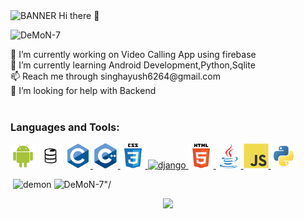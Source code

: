
<img src="https://img.freepik.com/premium-vector/colorful-banner-with-hands-working-computer-different-electronic-gadgets-devices-symbols-programming-software-development-program-coding_198278-4192.jpg" alt="BANNER">
Hi there 👋<br>

<p align="left"> <img src="https://komarev.com/ghpvc/?username=DeMoN-7&label=Profile%20views&color=6600ff&style=flat" alt="DeMoN-7" /> </p>
🔭 I’m currently working on Video Calling App using firebase
<br>🌱 I’m currently learning Android Development,Python,Sqlite
<br>📫 Reach me through singhayush6264@gmail.com
<br>🤔 I’m looking for help with Backend<br><br>
<h3 align="left">Languages and Tools:</h3>
<p align="left">  
 <a href="https://developer.android.com/"target="_blank" rel="noreferrer"><img src="https://github.com/devicons/devicon/blob/master/icons/android/android-original.svg" width="40" height="40"></a>
 <a href="https://firebase.google.com/"><img src="https://github.com/vorillaz/devicons/blob/master/!SVG/firebase.svg" height="40" width="40"></a>
<a href="https://www.cprogramming.com/" target="_blank" rel="noreferrer"> <img src="https://raw.githubusercontent.com/devicons/devicon/master/icons/c/c-original.svg" alt="c" width="40" height="40"/> </a> <a href="https://www.w3schools.com/cpp/" target="_blank" rel="noreferrer"> <img src="https://raw.githubusercontent.com/devicons/devicon/master/icons/cplusplus/cplusplus-original.svg" alt="cplusplus" width="40" height="40"/> </a> <a href="https://www.w3schools.com/css/" target="_blank" rel="noreferrer"> <img src="https://raw.githubusercontent.com/devicons/devicon/master/icons/css3/css3-original-wordmark.svg" alt="css3" width="40" height="40"/> </a> <a href="https://www.djangoproject.com/" target="_blank" rel="noreferrer"> <img src="https://cdn.worldvectorlogo.com/logos/django.svg" alt="django" width="40" height="40"/> </a> <a href="https://www.w3.org/html/" target="_blank" rel="noreferrer"> <img src="https://raw.githubusercontent.com/devicons/devicon/master/icons/html5/html5-original-wordmark.svg" alt="html5" width="40" height="40"/> </a> <a href="https://www.java.com" target="_blank" rel="noreferrer"> <img src="https://raw.githubusercontent.com/devicons/devicon/master/icons/java/java-original.svg" alt="java" width="40" height="40"/> </a> <a href="https://developer.mozilla.org/en-US/docs/Web/JavaScript" target="_blank" rel="noreferrer"> <img src="https://raw.githubusercontent.com/devicons/devicon/master/icons/javascript/javascript-original.svg" alt="javascript" width="40" height="40"/> </a> <a href="https://www.python.org" target="_blank" rel="noreferrer"> <img src="https://raw.githubusercontent.com/devicons/devicon/master/icons/python/python-original.svg" alt="python" width="40" height="40"/> </a> </p>

<p>
&nbsp;<img src="https://github-readme-stats.vercel.app/api?username=DeMoN-7&show_icons=true&locale=en&theme=dark" alt="demon" />
 <img  src="https://github-readme-streak-stats.herokuapp.com/?user=DeMoN-7&theme=dark" alt=DeMoN-7"/>
</p>
<p align="center">

                                                                                            
<img width="37%" src="https://github-readme-stats.vercel.app/api/top-langs/?username=DeMoN-7&theme=dark"/>






                                                                                                                                         
                                                                                                                                         
<!--     
<img  src="https://github-readme-stats.vercel.app/api/top-langs?username=DeMoN-7&show_icons=true&theme=dark&locale=en&layout=compact" alt="DeMoN-7"/>                                                                                                                                       -->
                                                                                                                                         
                                                                                                                                         
<!--
**DeMoN-7/DeMoN-7** is a ✨ _special_ ✨ repository because its `README.md` (this file) appears on your GitHub profile.
![Anurag's GitHub stats](https://github-readme-stats.vercel.app/api?username=DeMoN-7&show_icons=true&theme=radical)
Here are some ideas to get you started:

- 🔭 I’m currently working on ...
- 🌱 I’m currently learning ...
- 👯 I’m looking to collaborate on ...
- 🤔 I’m looking for help with ...
- 💬 Ask me about ...
- 📫 How to reach me: ...
- 😄 Pronouns: ...
- ⚡ Fun fact: ...
https://i.gifer.com/xt.gif


<img align=left width="47%" src="https://github-readme-stats.vercel.app/api?username=DeMoN-7&show_icons=true&theme=radical"/>
<img width="47%" src="https://github-readme-stats.vercel.app/api/top-langs/?username=DeMoN-7"/>




(https://github-readme-stats.vercel.app/api?username=DeMoN-7&show_icons=true&theme=transparent)
(https://github-readme-stats.vercel.app/api/top-langs/?username=DeMoN-7&layout=transparent)](https://github.com/anuraghazra/github-readme-stats)



<img src="https://mir-s3-cdn-cf.behance.net/project_modules/max_1200/79731568097599.5b50bca477735.jpg" alt="BANNER">

<h1 align="center">Hi 👋, I'm Adarsh Patel</h1>
<h3 align="center">Welcome to my GitHub Account</h3>

<img align = "right" alt = "Coding" width = "400" src = "https://i.pinimg.com/originals/54/e3/7d/54e37d8074ebcde1d96c77d7b2a7f310.gif">

<p align="left"> <img src="https://komarev.com/ghpvc/?username=adarsh8469&label=Profile%20views&color=0e75b6&style=flat" alt="adarsh8469" /> </p>

<p align="left"> <a href="https://twitter.com/adinitrox" target="blank"><img src="https://img.shields.io/twitter/follow/adinitrox?logo=twitter&style=for-the-badge" alt="adinitrox" /></a> </p>

- 🔭 I’m currently working on *URL Shortener by Dijango*

- 🌱 I’m currently learning *C++ STL*

- 🤝 I’m looking for help with *Competitive Coding*

- 💬 Ask me about *Underrated Developer*

- 📫 How to reach me *adarshpatel.2019527@gmail.com*

- ⚡ Fun fact *I'm a Developer but not developed a single thing.*

<h3 align="left">Connect with me:</h3>
<p align="left">
<a href="https://twitter.com/adinitrox" target="blank"><img align="center" src="https://raw.githubusercontent.com/rahuldkjain/github-profile-readme-generator/master/src/images/icons/Social/twitter.svg" alt="adinitrox" height="30" width="40" /></a>
<a href="https://linkedin.com/in/https://www.linkedin.com/in/adarsh-patel-7167a9248" target="blank"><img align="center" src="https://raw.githubusercontent.com/rahuldkjain/github-profile-readme-generator/master/src/images/icons/Social/linked-in-alt.svg" alt="https://www.linkedin.com/in/adarsh-patel-7167a9248" height="30" width="40" /></a>
<a href="https://fb.com/adarsh patel" target="blank"><img align="center" src="https://raw.githubusercontent.com/rahuldkjain/github-profile-readme-generator/master/src/images/icons/Social/facebook.svg" alt="adarsh patel" height="30" width="40" /></a>
<a href="https://instagram.com/adi_singh8469" target="blank"><img align="center" src="https://raw.githubusercontent.com/rahuldkjain/github-profile-readme-generator/master/src/images/icons/Social/instagram.svg" alt="adi_singh8469" height="30" width="40" /></a>
<a href="https://www.youtube.com/c/nitrox adi" target="blank"><img align="center" src="https://raw.githubusercontent.com/rahuldkjain/github-profile-readme-generator/master/src/images/icons/Social/youtube.svg" alt="nitrox adi" height="30" width="40" /></a>
<a href="https://www.codechef.com/users/https://www.codechef.com/users/adarshpatel10" target="blank"><img align="center" src="https://cdn.jsdelivr.net/npm/simple-icons@3.1.0/icons/codechef.svg" alt="https://www.codechef.com/users/adarshpatel10" height="30" width="40" /></a>
<a href="https://www.hackerrank.com/https://www.hackerrank.com/apdon9956" target="blank"><img align="center" src="https://raw.githubusercontent.com/rahuldkjain/github-profile-readme-generator/master/src/images/icons/Social/hackerrank.svg" alt="https://www.hackerrank.com/apdon9956" height="30" width="40" /></a>
<a href="https://www.leetcode.com/https://leetcode.com/adisingh8469/" target="blank"><img align="center" src="https://raw.githubusercontent.com/rahuldkjain/github-profile-readme-generator/master/src/images/icons/Social/leet-code.svg" alt="https://leetcode.com/adisingh8469/" height="30" width="40" /></a>
<a href="https://www.hackerearth.com/https://www.hackerearth.com/@adarshpatel2019527" target="blank"><img align="center" src="https://raw.githubusercontent.com/rahuldkjain/github-profile-readme-generator/master/src/images/icons/Social/hackerearth.svg" alt="https://www.hackerearth.com/@adarshpatel2019527" height="30" width="40" /></a>
</p>

<h3 align="left">Languages and Tools:</h3>
<p align="left"> <a href="https://aws.amazon.com" target="_blank" rel="noreferrer"> <img src="https://raw.githubusercontent.com/devicons/devicon/master/icons/amazonwebservices/amazonwebservices-original-wordmark.svg" alt="aws" width="40" height="40"/> </a> <a href="https://azure.microsoft.com/en-in/" target="_blank" rel="noreferrer"> <img src="https://www.vectorlogo.zone/logos/microsoft_azure/microsoft_azure-icon.svg" alt="azure" width="40" height="40"/> </a> <a href="https://www.cprogramming.com/" target="_blank" rel="noreferrer"> <img src="https://raw.githubusercontent.com/devicons/devicon/master/icons/c/c-original.svg" alt="c" width="40" height="40"/> </a> <a href="https://www.w3schools.com/cpp/" target="_blank" rel="noreferrer"> <img src="https://raw.githubusercontent.com/devicons/devicon/master/icons/cplusplus/cplusplus-original.svg" alt="cplusplus" width="40" height="40"/> </a> <a href="https://www.w3schools.com/css/" target="_blank" rel="noreferrer"> <img src="https://raw.githubusercontent.com/devicons/devicon/master/icons/css3/css3-original-wordmark.svg" alt="css3" width="40" height="40"/> </a> <a href="https://www.djangoproject.com/" target="_blank" rel="noreferrer"> <img src="https://cdn.worldvectorlogo.com/logos/django.svg" alt="django" width="40" height="40"/> </a> <a href="https://www.w3.org/html/" target="_blank" rel="noreferrer"> <img src="https://raw.githubusercontent.com/devicons/devicon/master/icons/html5/html5-original-wordmark.svg" alt="html5" width="40" height="40"/> </a> <a href="https://www.java.com" target="_blank" rel="noreferrer"> <img src="https://raw.githubusercontent.com/devicons/devicon/master/icons/java/java-original.svg" alt="java" width="40" height="40"/> </a> <a href="https://developer.mozilla.org/en-US/docs/Web/JavaScript" target="_blank" rel="noreferrer"> <img src="https://raw.githubusercontent.com/devicons/devicon/master/icons/javascript/javascript-original.svg" alt="javascript" width="40" height="40"/> </a> <a href="https://www.python.org" target="_blank" rel="noreferrer"> <img src="https://raw.githubusercontent.com/devicons/devicon/master/icons/python/python-original.svg" alt="python" width="40" height="40"/> </a> </p>

<p><img align="left" src="https://github-readme-stats.vercel.app/api/top-langs?username=adarsh8469&show_icons=true&locale=en&layout=compact" alt="adarsh8469" /></p>

<p>&nbsp;<img align="center" src="https://github-readme-stats.vercel.app/api?username=adarsh8469&show_icons=true&locale=en" alt="adarsh8469" /></p>

<p><img align="center" src="https://github-readme-streak-stats.herokuapp.com/?user=adarsh8469&" alt="adarsh8469" /></p>
-->
